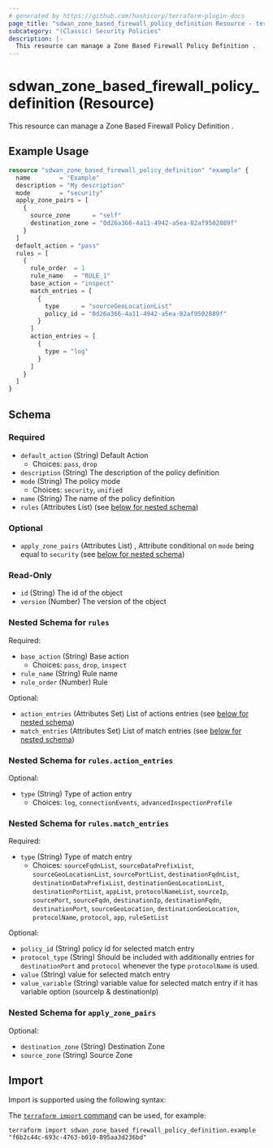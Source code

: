 ```yaml
---
# generated by https://github.com/hashicorp/terraform-plugin-docs
page_title: "sdwan_zone_based_firewall_policy_definition Resource - terraform-provider-sdwan"
subcategory: "(Classic) Security Policies"
description: |-
  This resource can manage a Zone Based Firewall Policy Definition .
---
```


# sdwan_zone_based_firewall_policy_definition (Resource)

This resource can manage a Zone Based Firewall Policy Definition .

## Example Usage

```terraform
resource "sdwan_zone_based_firewall_policy_definition" "example" {
  name        = "Example"
  description = "My description"
  mode        = "security"
  apply_zone_pairs = [
    {
      source_zone      = "self"
      destination_zone = "0d26a366-4a11-4942-a5ea-82af9502889f"
    }
  ]
  default_action = "pass"
  rules = [
    {
      rule_order  = 1
      rule_name   = "RULE_1"
      base_action = "inspect"
      match_entries = [
        {
          type      = "sourceGeoLocationList"
          policy_id = "0d26a366-4a11-4942-a5ea-82af9502889f"
        }
      ]
      action_entries = [
        {
          type = "log"
        }
      ]
    }
  ]
}
```

<!-- schema generated by tfplugindocs -->
## Schema

### Required

- `default_action` (String) Default Action
  - Choices: `pass`, `drop`
- `description` (String) The description of the policy definition
- `mode` (String) The policy mode
  - Choices: `security`, `unified`
- `name` (String) The name of the policy definition
- `rules` (Attributes List) (see [below for nested schema](#nestedatt--rules))

### Optional

- `apply_zone_pairs` (Attributes List) , Attribute conditional on `mode` being equal to `security` (see [below for nested schema](#nestedatt--apply_zone_pairs))

### Read-Only

- `id` (String) The id of the object
- `version` (Number) The version of the object

<a id="nestedatt--rules"></a>
### Nested Schema for `rules`

Required:

- `base_action` (String) Base action
  - Choices: `pass`, `drop`, `inspect`
- `rule_name` (String) Rule name
- `rule_order` (Number) Rule

Optional:

- `action_entries` (Attributes Set) List of actions entries (see [below for nested schema](#nestedatt--rules--action_entries))
- `match_entries` (Attributes Set) List of match entries (see [below for nested schema](#nestedatt--rules--match_entries))

<a id="nestedatt--rules--action_entries"></a>
### Nested Schema for `rules.action_entries`

Optional:

- `type` (String) Type of action entry
  - Choices: `log`, `connectionEvents`, `advancedInspectionProfile`


<a id="nestedatt--rules--match_entries"></a>
### Nested Schema for `rules.match_entries`

Required:

- `type` (String) Type of match entry
  - Choices: `sourceFqdnList`, `sourceDataPrefixList`, `sourceGeoLocationList`, `sourcePortList`, `destinationFqdnList`, `destinationDataPrefixList`, `destinationGeoLocationList`, `destinationPortList`, `appList`, `protocolNameList`, `sourceIp`, `sourcePort`, `sourceFqdn`, `destinationIp`, `destinationFqdn`, `destinationPort`, `sourceGeoLocation`, `destinationGeoLocation`, `protocolName`, `protocol`, `app`, `ruleSetList`

Optional:

- `policy_id` (String) policy id for selected match entry
- `protocol_type` (String) Should be included with additionally entries for `destinationPort` and `protocol` whenever the type `protocolName` is used.
- `value` (String) value for selected match entry
- `value_variable` (String) variable value for selected match entry if it has variable option (sourceIp & destinationIp)



<a id="nestedatt--apply_zone_pairs"></a>
### Nested Schema for `apply_zone_pairs`

Optional:

- `destination_zone` (String) Destination Zone
- `source_zone` (String) Source Zone

## Import

Import is supported using the following syntax:

The [`terraform import` command](https://developer.hashicorp.com/terraform/cli/commands/import) can be used, for example:

```shell
terraform import sdwan_zone_based_firewall_policy_definition.example "f6b2c44c-693c-4763-b010-895aa3d236bd"
```

